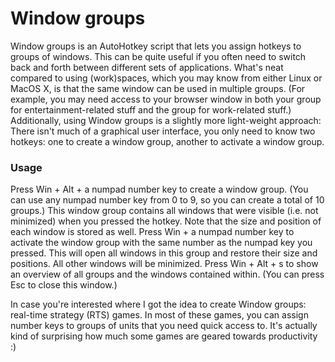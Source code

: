 Window groups
=============

Window groups is an AutoHotkey script that lets you assign hotkeys to groups of windows. This can be quite useful if you often need to switch back and forth between different sets of applications. What's neat compared to using (work)spaces, which you may know from either Linux or MacOS X, is that the same window can be used in multiple groups. (For example, you may need access to your browser window in both your group for entertainment-related stuff and the group for work-related stuff.) Additionally, using Window groups is a slightly more light-weight approach: There isn't much of a graphical user interface, you only need to know two hotkeys: one to create a window group, another to activate a window group.

### Usage

Press Win + Alt + a numpad number key to create a window group. (You can use any numpad number key from 0 to 9, so you can create a total of 10 groups.) This window group contains all windows that were visible (i.e. not minimized) when you pressed the hotkey. Note that the size and position of each window is stored as well.
Press Win + a numpad number key to activate the window group with the same number as the numpad key you pressed. This will open all windows in this group and restore their size and positions. All other windows will be minimized.
Press Win + Alt + s to show an overview of all groups and the windows contained within. (You can press Esc to close this window.)

In case you're interested where I got the idea to create Window groups: real-time strategy (RTS) games. In most of these games, you can assign number keys to groups of units that you need quick access to. It's actually kind of surprising how much some games are geared towards productivity :)
